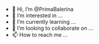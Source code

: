 - 👋 Hi, I’m @PrimaBalerina
- 👀 I’m interested in ...
- 🌱 I’m currently learning ...
- 💞️ I’m looking to collaborate on ...
- 📫 How to reach me ...

<!---
PrimaBalerina/PrimaBalerina is a ✨ special ✨ repository because its `README.md` (this file) appears on your GitHub profile.
You can click the Preview link to take a look at your changes.
--->
